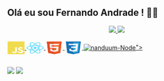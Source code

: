 ## Olá eu sou Fernando Andrade ! 👋👋

<div align="center">
  <a href="https://github.com/nanduum">
  <img height="160em" src="https://github-readme-stats.vercel.app/api?username=nanduum&show_icons=true&theme=dark&include_all_commits=true&count_private=true"/>
  <img height="160em" src="https://github-readme-stats.vercel.app/api/top-langs/?username=nanduum&layout=compact&langs_count=7&theme=dark"/>
</div>

<div style="display: inline_block"><br>
  <img align="center" alt="nanduum-Js" height="30" width="40" src="https://raw.githubusercontent.com/devicons/devicon/master/icons/javascript/javascript-plain.svg">
  <img align="center" alt="nanduum-React" height="30" width="40" src="https://raw.githubusercontent.com/devicons/devicon/master/icons/react/react-original.svg">
  <img align="center" alt="nanduum-HTML" height="30" width="40" src="https://raw.githubusercontent.com/devicons/devicon/master/icons/html5/html5-original.svg">
  <img align="center" alt="nanduum-CSS" height="30" width="40" src="https://raw.githubusercontent.com/devicons/devicon/master/icons/css3/css3-original.svg">
  <img align="center" alt="nanduum-Node" height="30" width="40" src="<img src="https://cdn.jsdelivr.net/gh/devicons/devicon/icons/nodejs/nodejs-original.svg"/>">
</div>


##

<div> 
  <a href = "mailto:fasandrade27@gmail.com"><img src="https://img.shields.io/badge/-Gmail-%23333?style=for-the-badge&logo=gmail&logoColor=white" target="_blank"></a>
  <a href="https://www.linkedin.com/in/fandrade27/" target="_blank"><img src="https://img.shields.io/badge/-LinkedIn-%230077B5?style=for-the-badge&logo=linkedin&logoColor=white" target="_blank"></a> 
</div>
